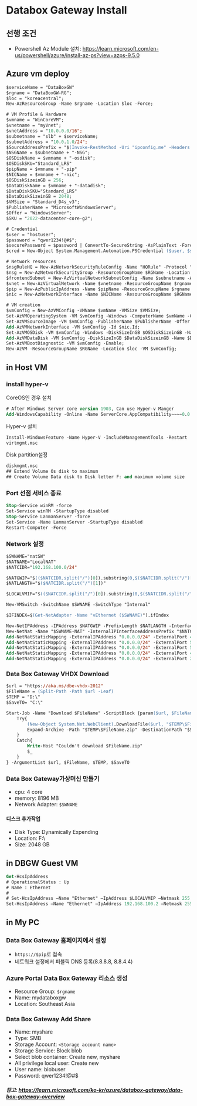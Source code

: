 # Databox Gateway Install
## 선행 조건
- Powershell Az Module 설치: https://learn.microsoft.com/en-us/powershell/azure/install-az-ps?view=azps-9.5.0

## Azure vm deploy
```ps
$serviceName = "DataBoxGW"
$rgname = "DataBoxGW-RG";
$loc = "koreacentral";
New-AzResourceGroup -Name $rgname -Location $loc -Force;

# VM Profile & Hardware
$vmname = "WinCoreVM";
$vnetname = "myVnet";
$vnetAddress = "10.0.0.0/16";
$subnetname = "slb" + $serviceName;
$subnetAddress = "10.0.1.0/24";
$SourcAddressPrefix = "$(Invoke-RestMethod -Uri "ipconfig.me" -Headers @{Accept = "application/json"})"
$NSGName = $subnetname + "-NSG";
$OSDiskName = $vmname + "-osdisk";
$OSDiskSKU="Standard_LRS"
$pipName = $vmname + "-pip"
$NICName = $vmname + "-nic";
$OSDiskSizeinGB = 256;
$DataDiskName = $vmname + "-datadisk";
$DataDiskSKU="Standard_LRS"
$DataDiskSizeinGB = 2048;
$VMSize = "Standard_D4s_v3";
$PublisherName = "MicrosoftWindowsServer";
$Offer = "WindowsServer";
$SKU = "2022-datacenter-core-g2";

# Credential
$user = "hostuser";
$password = "qwer1234!@#$";
$securePassword = $password | ConvertTo-SecureString -AsPlainText -Force;  
$cred = New-Object System.Management.Automation.PSCredential ($user, $securePassword);

# Network resources
$nsgRuleHQ = New-AzNetworkSecurityRuleConfig -Name "HQRule" -Protocol "Tcp"  -Direction "Inbound" -Priority 1001 -SourceAddressPrefix $SourcAddressPrefix -SourcePortRange "*" -DestinationAddressPrefix "*" -DestinationPortRange "*" -Access Allow;
$nsg = New-AzNetworkSecurityGroup -ResourceGroupName $RGName -Location $loc -Name $NSGName  -SecurityRules $nsgRuleHQ;
$frontendSubnet = New-AzVirtualNetworkSubnetConfig -Name $subnetname -AddressPrefix $subnetAddress  -NetworkSecurityGroup $nsg;
$vnet = New-AzVirtualNetwork -Name $vnetname -ResourceGroupName $rgname -Location $loc -AddressPrefix $vnetAddress -Subnet $frontendSubnet;
$pip = New-AzPublicIpAddress -Name $pipName -ResourceGroupName $rgname -Location $loc -AllocationMethod Dynamic;
$nic = New-AzNetworkInterface -Name $NICName -ResourceGroupName $RGName -Location $loc -SubnetId $vnet.Subnets[0].Id -EnableAcceleratedNetworking -PublicIpAddressId $PIP.Id;

# VM creation
$vmConfig = New-AzVMConfig -VMName $vmName -VMSize $VMSize;
Set-AzVMOperatingSystem -VM $vmConfig -Windows -ComputerName $vmName -Credential $cred;
Set-AzVMSourceImage -VM $vmConfig -PublisherName $PublisherName -Offer $Offer -Skus $SKU -Version "latest";
Add-AzVMNetworkInterface -VM $vmConfig -Id $nic.Id;
Set-AzVMOSDisk -VM $vmConfig -Windows -DiskSizeInGB $OSDiskSizeinGB -Name $OSDiskName -StorageAccountType $OSDiskSKU -CreateOption "FromImage";
Add-AzVMDataDisk -VM $vmConfig -DiskSizeInGB $DataDiskSizeinGB -Name $DataDiskName -StorageAccountType $DataDiskSKU -LUN 0 -CreateOption "Empty";
Set-AzVMBootDiagnostic -VM $vmConfig -Enable;
New-AzVM -ResourceGroupName $RGName -Location $loc -VM $vmConfig;
```

## in Host VM
### install hyper-v
CoreOS인 경우 설치
```ps
# After Windows Server core version 1903, Can use Hyper-v Manger
Add-WindowsCapability -Online -Name ServerCore.AppCompatibility~~~~0.0.1.0
```
Hyper-v 설치
```ps
Install-WindowsFeature -Name Hyper-V -IncludeManagementTools -Restart
virtmgmt.msc
```
Disk partition설정
```ps
diskmgmt.msc
## Extend Volume Os disk to maximum
## Create Volume Data disk to Disk letter F: and maximum volume size
```
### Port 선점 서비스 종료
```ps
Stop-Service winRM -force
Set-Service winRM -StartupType disabled
Stop-Service LanmanServer -force
Set-Service -Name LanmanServer -StartupType disabled
Restart-Computer -Force
```
### Network 설정
```ps
$SWNAME="natSW"
$NATNAME="LocalNAT"
$NATCIDR="192.168.100.0/24"

$NATGWIP="$(($NATCIDR.split("/")[0]).substring(0,$($NATCIDR.split("/")[0]).Length-1))1"
$NATLANGTH="$($NATCIDR.split("/")[1])"

$LOCALVMIP="$(($NATCIDR.split("/")[0]).substring(0,$($NATCIDR.split("/")[0]).Length-1))2"

New-VMSwitch -SwitchName $SWNAME -SwitchType "Internal"

$IFINDEX=$(Get-NetAdapter -Name "vEthernet ($SWNAME)").ifIndex

New-NetIPAddress -IPAddress $NATGWIP -PrefixLength $NATLANGTH -InterfaceIndex "$IFINDEX"
New-NetNat -Name "$SWNAME-NAT" -InternalIPInterfaceAddressPrefix "$NATCIDR"
Add-NetNatStaticMapping -ExternalIPAddress "0.0.0.0/24" -ExternalPort 443 -Protocol TCP -InternalIPAddress "$LOCALVMIP" -InternalPort 443 -NatName "$SWNAME-NAT"
Add-NetNatStaticMapping -ExternalIPAddress "0.0.0.0/24" -ExternalPort 5985 -Protocol TCP -InternalIPAddress "$LOCALVMIP" -InternalPort 5985 -NatName "$SWNAME-NAT"
Add-NetNatStaticMapping -ExternalIPAddress "0.0.0.0/24" -ExternalPort 5986 -Protocol TCP -InternalIPAddress "$LOCALVMIP" -InternalPort 5986 -NatName "$SWNAME-NAT"
Add-NetNatStaticMapping -ExternalIPAddress "0.0.0.0/24" -ExternalPort 445 -Protocol TCP -InternalIPAddress "$LOCALVMIP" -InternalPort 445 -NatName "$SWNAME-NAT"
Add-NetNatStaticMapping -ExternalIPAddress "0.0.0.0/24" -ExternalPort 2049 -Protocol TCP -InternalIPAddress "$LOCALVMIP" -InternalPort 2049 -NatName "$SWNAME-NAT"
```

### Data Box Gateway VHDX Download
```ps
$url = "https://aka.ms/dbe-vhdx-2012" 
$FileName = (Split-Path -Path $url -Leaf)
$TEMP = "D:\"
$SaveTO= "C:\"

Start-Job -Name "Download $FileName" -ScriptBlock {param($url, $FileName, $TEMP, $SaveTO)
    Try{
        (New-Object System.Net.WebClient).DownloadFile($url, "$TEMP\$FileName.zip")
        Expand-Archive -Path "$TEMP\$FileName.zip" -DestinationPath "$SaveTO\$FileName"
    }
    Catch{
        Write-Host "Couldn't download $FileName.zip"
        $_
    }
} -ArgumentList $url, $FileName, $TEMP, $SaveTO
```
### Data Box Gateway가상머신 만들기
- cpu: 4 core
- memory: 8196 MB
- Network Adapter: `$SWNAME`
#### 디스크 추가작업
- Disk Type: Dynamically Expending
- Location: F:\
- Size: 2048 GB
## in DBGW Guest VM
```ps
Get-HcsIpAddress
# OperationalStatus : Up
# Name : Ethernet
#
# Set-HcsIpAddress –Name "Ethernet" –IpAddress $LOCALVMIP –Netmask 255.255.255.0 –Gateway $NATGWIP
Set-HcsIpAddress –Name "Ethernet" –IpAddress 192.168.100.2 –Netmask 255.255.255.0 –Gateway 192.168.100.1
```
## in My PC
### Data Box Gateway 홈페이지에서 설정
- `https://$pip`로 접속
- 네트워크 설정에서 퍼블릭 DNS 등록(8.8.8.8, 8.8.4.4)
### Azure Portal Data Box Gateway 리소스 생성
- Resource Group: `$rgname`
- Name: mydataboxgw
- Location: Southeast Asia
### Data Box Gateway Add Share
- Name: myshare
- Type: SMB
- Storage Account: `<Storage account name>`
- Storage Service: Block blob
- Select blob container: Create new, myshare
- All privilege local user: Create new
- User name: blobuser
- Password: qwer1234!@#$


##### 참고: https://learn.microsoft.com/ko-kr/azure/databox-gateway/data-box-gateway-overview